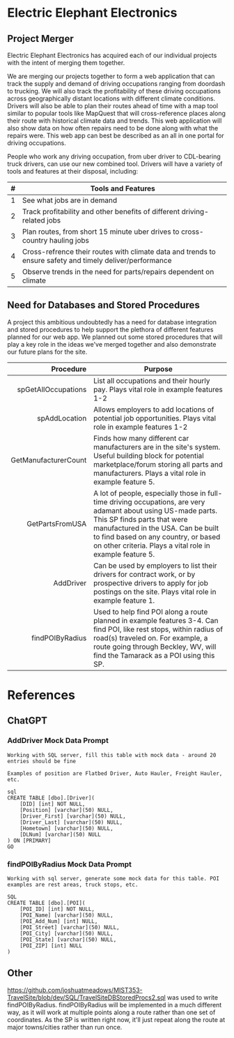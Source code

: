 # Electric Elephant Electronics

## Project Merger

Electric Elephant Electronics has acquired each of our individual projects with the intent of merging them together.

We are merging our projects together to form a web application that can track the supply and demand of driving occupations ranging from doordash to trucking. We will also track the profitability of these driving occupations across geographically distant locations with different climate conditions. Drivers will also be able to plan their routes ahead of time with a map tool similar to popular tools like MapQuest that will cross-reference places along their route with historical climate data and trends. This web application will also show data on how often repairs need to be done along with what the repairs were. This web app can best be described as an all in one portal for driving occupations.

People who work any driving occupation, from uber driver to CDL-bearing truck drivers, can use our new combined tool. Drivers will have a variety of tools and features at their disposal, including:

| # | Tools and Features |
|-----:|-----------|
|     1|See what jobs are in demand|
|     2|Track profitability and other benefits of different driving-related jobs|
|     3|Plan routes, from short 15 minute uber drives to cross-country hauling jobs|
|     4|Cross-refrence their routes with climate data and trends to ensure safety and timely deliver/performance|
|     5|Observe trends in the need for parts/repairs dependent on climate|

## Need for Databases and Stored Procedures

A project this ambitious undoubtedly has a need for database integration and stored procedures to help support the plethora of different features planned for our web app. We planned out some stored procedures that will play a key role in the ideas we've merged together and also demonstrate our future plans for the site.

| Procedure | Purpose |
|-----:|-----------|
|     spGetAllOccupations|List all occupations and their hourly pay. Plays vital role in example features 1-2|
|     spAddLocation|Allows employers to add locations of potential job opportunities. Plays vital role in example features 1-2|
|     GetManufacturerCount|Finds how many different car manufacturers are in the site's system. Useful building block for potential marketplace/forum storing all parts and manufacturers. Plays a vital role in example feature 5.|
|     GetPartsFromUSA|A lot of people, especially those in full-time driving occupations, are very adamant about using US-made parts. This SP finds parts that were manufactured in the USA. Can be built to find based on any country, or based on other criteria. Plays a vital role in example feature 5.|
|     AddDriver|Can be used by employers to list their drivers for contract work, or by prospective drivers to apply for job postings on the site. Plays vital role in example feature 1.|
|     findPOIByRadius|Used to help find POI along a route planned in example features 3-4. Can find POI, like rest stops, within radius of road(s) traveled on. For example, a route going through Beckley, WV, will find the Tamarack as a POI using this SP.|

# References

## ChatGPT

### AddDriver Mock Data Prompt

```
Working with SQL server, fill this table with mock data - around 20 entries should be fine

Examples of position are Flatbed Driver, Auto Hauler, Freight Hauler, etc.

sql
CREATE TABLE [dbo].[Driver](
	[DID] [int] NOT NULL,
	[Position] [varchar](50) NULL,
	[Driver_First] [varchar](50) NULL,
	[Driver_Last] [varchar](50) NULL,
	[Hometown] [varchar](50) NULL,
	[DLNum] [varchar](50) NULL
) ON [PRIMARY]
GO
```

### findPOIByRadius Mock Data Prompt

```
Working with sql server, generate some mock data for this table. POI examples are rest areas, truck stops, etc.

SQL
CREATE TABLE [dbo].[POI](
	[POI_ID] [int] NOT NULL,
	[POI_Name] [varchar](50) NULL,
	[POI_Add_Num] [int] NULL,
	[POI_Street] [varchar](50) NULL,
	[POI_City] [varchar](50) NULL,
	[POI_State] [varchar](50) NULL,
	[POI_ZIP] [int] NULL
)
```

## Other

https://github.com/joshuatmeadows/MIST353-TravelSite/blob/dev/SQL/TravelSiteDBStoredProcs2.sql was used to write findPOIByRadius. findPOIByRadius will be implemented in a much different way, as it will work at multiple points along a route rather than one set of coordinates. As the SP is written right now, it'll just repeat along the route at major towns/cities rather than run once.
